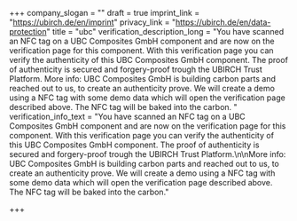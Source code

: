 +++
company_slogan = ""
draft = true
imprint_link = "https://ubirch.de/en/imprint"
privacy_link = "https://ubirch.de/en/data-protection"
title = "ubc"
verification_description_long = "You have scanned an NFC tag on a UBC Composites GmbH component and are now on the verification page for this component. With this verification page you can verify the authenticity of this UBC Composites GmbH component. The proof of authenticity is secured and forgery-proof trough the UBIRCH Trust Platform. More info: UBC Composites GmbH is building carbon parts and reached out to us, to create an authenticity prove. We will create a demo using a NFC tag with some demo data which will open the verification page described above.  The NFC tag will be baked into the carbon. "
verification_info_text = "You have scanned an NFC tag on a UBC Composites GmbH component and are now on the verification page for this component. With this verification page you can verify the authenticity of this UBC Composites GmbH component. The proof of authenticity is secured and forgery-proof trough the UBIRCH Trust Platform.\n\nMore info: UBC Composites GmbH is building carbon parts and reached out to us, to create an authenticity prove. We will create a demo using a NFC tag with some demo data which will open the verification page described above.  The NFC tag will be baked into the carbon."

+++
